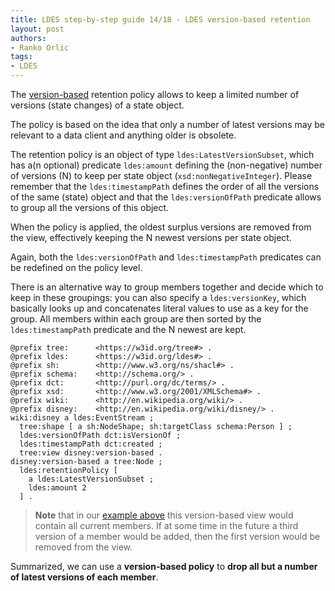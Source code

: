```yaml
---
title: LDES step-by-step guide 14/18 - LDES version-based retention
layout: post
authors:
- Ranko Orlic
tags:
- LDES
---
```

The [version-based](https://semiceu.github.io/LinkedDataEventStreams/#version-subsets) retention policy allows to keep a limited number of versions (state changes) of a state object.

The policy is based on the idea that only a number of latest versions may be relevant to a data client and anything older is obsolete.

The retention policy is an object of type `ldes:LatestVersionSubset`, which has a(n optional) predicate `ldes:amount` defining the (non-negative) number of versions (N) to keep per state object (`xsd:nonNegativeInteger`). Please remember that the `ldes:timestampPath` defines the order of all the versions of the same (state) object and that the `ldes:versionOfPath` predicate allows to group all the versions of this object.

When the policy is applied, the oldest surplus versions are removed from the view, effectively keeping the N newest versions per state object.

Again, both the `ldes:versionOfPath` and `ldes:timestampPath` predicates can be redefined on the policy level.

There is an alternative way to group members together and decide which to keep in these groupings: you can also specify a `ldes:versionKey`, which basically looks up and concatenates literal values to use as a key for the group. All members within each group are then sorted by the `ldes:timestampPath` predicate and the N newest are kept.

```
@prefix tree:      <https://w3id.org/tree#> .
@prefix ldes:      <https://w3id.org/ldes#> .
@prefix sh:        <http://www.w3.org/ns/shacl#> .
@prefix schema:    <http://schema.org/> .
@prefix dct:       <http://purl.org/dc/terms/> .
@prefix xsd:       <http://www.w3.org/2001/XMLSchema#> .
@prefix wiki:      <http://en.wikipedia.org/wiki/> .
@prefix disney:    <http://en.wikipedia.org/wiki/disney/> .
wiki:disney a ldes:EventStream ;
  tree:shape [ a sh:NodeShape; sh:targetClass schema:Person ] ;
  ldes:versionOfPath dct:isVersionOf ;
  ldes:timestampPath dct:created ;
  tree:view disney:version-based .
disney:version-based a tree:Node ;
  ldes:retentionPolicy [
    a ldes:LatestVersionSubset ;
    ldes:amount 2
  ] .
```
> **Note** that in our [example above](#ldes-specification) this version-based view would contain all current members. If at some time in the future a third version of a member would be added, then the first version would be removed from the view.

Summarized, we can use a **version-based policy** to **drop all but a number of latest versions of each member**.
